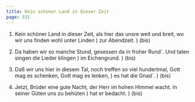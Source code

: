 ```yaml
---
title: Kein schoner Land in dieser Zeit
page: 331
---  
```



1. Kein schöner Land in dieser Zeit,
als hier das unsre weit und breit,
wo wir uns finden wohl unter Linden )
zur Abendzeit. ) (bis)


2. Da haben wir so manche Stund,
gesessen da in froher Rund´.
Und taten singen die Lieder klingen )
im Eichengrund. ) (bis)


3. Daß wir uns hier in diesem Tal,
noch treffen so viel hundertmal,
Gott mag es schenken, Gott mag es lenken, )
es hat die Gnad´. ) (bis)


4. Jetzt, Brüder eine gute Nacht,
der Herr im hohen Himmel wacht.
In seiner Güten uns zu behüten )
hat er bedacht. ) (bis)